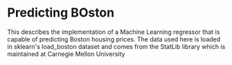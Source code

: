 # Predicting BOston
This describes the implementation of a Machine Learning regressor that is capable of predicting Boston housing prices. The data used here is loaded in sklearn's load_boston dataset and comes from the StatLib library which is maintained at Carnegie Mellon University
